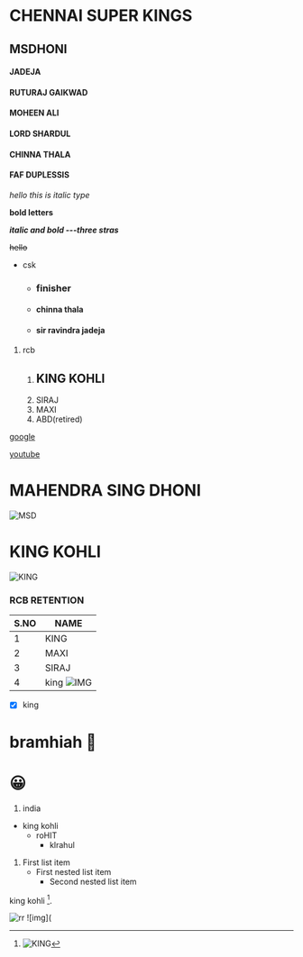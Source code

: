 # CHENNAI SUPER KINGS
## MSDHONI
#### JADEJA
#### RUTURAJ GAIKWAD
#### MOHEEN ALI
#### LORD SHARDUL
#### CHINNA THALA
#### FAF DUPLESSIS
*hello this is italic type*

**bold letters**

***italic and bold ---three stras***

~~hello~~

* csk
  * ### finisher
  * #### chinna thala
  * #### sir ravindra jadeja

1. rcb
    1. ## KING KOHLI
    2. SIRAJ
    3. MAXI
    4. ABD(retired)
    
[google](https://www.google.com/)

[youtube](https://www.youtube.co.in/)



# MAHENDRA SING DHONI
![MSD](https://images.thequint.com/thequint%2F2021-04%2F15d4fcf5-7c0e-481e-9dc6-37e444c58fef%2FIPL21M8_55.JPG?rect=0%2C0%2C3872%2C2178)

# KING KOHLI
 ![KING](https://i.imgur.com/eG6zM7b.jpg) 

### RCB RETENTION
S.NO  |  NAME
------|------
1|KING
2|MAXI
3|SIRAJ
4| king  ![IMG](https://exchange4media.gumlet.io/news-photo/115723-1509072302_snhjSn_virat_kohli_featured.jpg?w=500)
- [x] king


#  bramhiah :fu:
# :grinning:

1. india
  - king kohli
    - roHIT
      - klrahul
      
      
1. First list item
   - First nested list item
     - Second nested list item


king kohli [^1].

[^1]: ![KING](https://i.imgur.com/eG6zM7b.jpg)



![rr](https://www.youtube.com/watch?v=Xsgz7Q0iWzA)
![img](



